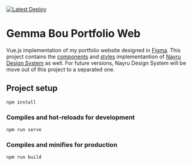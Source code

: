 [![Latest Deploy](https://github.com/gemmabou/gemma-bou-web/actions/workflows/firebase-hosting-merge.yml/badge.svg?branch=main)](https://github.com/gemmabou/gemma-bou-web/actions/workflows/firebase-hosting-merge.yml)
# Gemma Bou Portfolio Web

Vue.js implementation of my portfolio website designed in [Figma](https://www.figma.com/file/g10sIGC2Uozrbe75cXJpe3/Pagina-Web?node-id=0%3A1). This project contains the [components](https://github.com/gemmabou/gemma-bou-web/tree/main/src/components/shared) and [styles](https://github.com/gemmabou/gemma-bou-web/tree/main/src/styles)  implementantion of [Nayru Design System](https://www.figma.com/file/dxc5Ur9ftGDcsTIJuB4EnW/Nayru-Material?node-id=0%3A1) as well. For future versions, Nayru Design System will be move out of this project to a separated one.


## Project setup
```
npm install
```

### Compiles and hot-reloads for development
```
npm run serve
```

### Compiles and minifies for production
```
npm run build
```